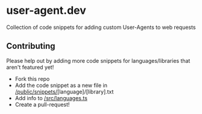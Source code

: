 # user-agent.dev
Collection of code snippets for adding custom User-Agents to web requests


## Contributing
Please help out by adding more code snippets for languages/libraries that aren't featured yet!  

* Fork this repo
* Add the code snippet as a new file in [/public/snippets/](https://github.com/InventivetalentDev/user-agent.dev/tree/master/public/snippets)[language]/[library].txt
* Add info to [/src/languages.ts](https://github.com/InventivetalentDev/user-agent.dev/blob/master/src/languages.ts)
* Create a pull-request!
